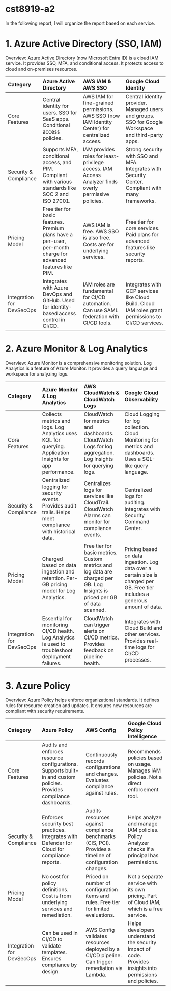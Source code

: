 # cst8919-a2

In the following report, I will organize the report based on each service.

# 1. Azure Active Directory (SSO, IAM)

Overview: Azure Active Directory (now Microsoft Entra ID) is a cloud IAM service. It provides SSO, MFA, and conditional access. It protects access to cloud and on-premises resources.

| Category | Azure Active Directory | AWS IAM & AWS SSO | Google Cloud Identity |
| :--- | :--- | :--- | :--- |
| Core Features | Central identity for users. SSO for SaaS apps. Conditional access policies. | AWS IAM for fine-grained permissions. AWS SSO (now IAM Identity Center) for centralized access. | Central identity provider. Managed users and groups. SSO for Google Workspace and third-party apps. |
| Security & Compliance | Supports MFA, conditional access, and PIM. Compliant with various standards like SOC 2 and ISO 27001. | IAM provides roles for least-privilege access. IAM Access Analyzer finds overly permissive policies. | Strong security with SSO and MFA. Integrates with Security Center. Compliant with many frameworks. |
| Pricing Model | Free tier for basic features. Premium plans have a per-user, per-month charge for advanced features like PIM. | AWS IAM is free. AWS SSO is also free. Costs are for underlying services. | Free tier for core services. Paid plans for advanced features like security reports. |
| Integration for DevSecOps | Integrates with Azure DevOps and GitHub. Used for identity-based access control in CI/CD. | IAM roles are fundamental for CI/CD automation. Can use SAML federation with CI/CD tools. | Integrates with GCP services like Cloud Build. Cloud IAM roles grant permissions to CI/CD services. |

# 2. Azure Monitor & Log Analytics

Overview: Azure Monitor is a comprehensive monitoring solution. Log Analytics is a feature of Azure Monitor. It provides a query language and workspace for analyzing logs.

| Category | Azure Monitor & Log Analytics | AWS CloudWatch & CloudWatch Logs | Google Cloud Observability |
| :--- | :--- | :--- | :--- |
| Core Features | Collects metrics and logs. Log Analytics uses KQL for querying. Application Insights for app performance. | CloudWatch for metrics and dashboards. CloudWatch Logs for log aggregation. Log Insights for querying logs. | Cloud Logging for log collection. Cloud Monitoring for metrics and dashboards. Uses a SQL-like query language. |
| Security & Compliance | Centralized logging for security events. Provides audit trails. Helps meet compliance with historical data. | Centralizes logs for services like CloudTrail. CloudWatch Alarms can monitor for compliance events. | Centralized logs for auditing. Integrates with Security Command Center. |
| Pricing Model | Charged based on data ingestion and retention. Per-GB pricing model for Log Analytics. | Free tier for basic metrics. Custom metrics and log data are charged per GB. Log Insights is priced per GB of data scanned. | Pricing based on data ingestion. Log data over a certain size is charged per GB. Free tier includes a generous amount of data. |
| Integration for DevSecOps | Essential for monitoring CI/CD health. Log Analytics is used to troubleshoot deployment failures. | CloudWatch can trigger alerts on CI/CD metrics. Provides feedback on pipeline health. | Integrates with Cloud Build and other services. Provides real-time logs for CI/CD processes. |


# 3. Azure Policy

Overview: Azure Policy helps enforce organizational standards. It defines rules for resource creation and updates. It ensures new resources are compliant with security requirements.

| Category | Azure Policy | AWS Config | Google Cloud Policy Intelligence |
| :--- | :--- | :--- | :--- |
| Core Features | Audits and enforces resource configurations. Supports built-in and custom policies. Provides compliance dashboards. | Continuously records configurations and changes. Evaluates compliance against rules. | Recommends policies based on usage. Manages IAM policies. Not a direct enforcement tool. |
| Security & Compliance | Enforces security best practices. Integrates with Defender for Cloud for compliance reports. | Audits resources against compliance benchmarks (CIS, PCI). Provides a timeline of configuration changes. | Helps analyze and manage IAM policies. Policy Analyzer checks if a principal has permissions. |
| Pricing Model | No cost for policy definitions. Cost is from underlying services and remediation. | Priced on number of configuration items and rules. Free tier for limited evaluations. | Not a separate service with its own pricing. Part of Cloud IAM, which is a free service. |
| Integration for DevSecOps | Can be used in CI/CD to validate templates. Ensures compliance by design. | AWS Config validates resources deployed by a CI/CD pipeline. Can trigger remediation via Lambda. | Helps developers understand the security impact of code. Provides insights into permissions and policies. |


